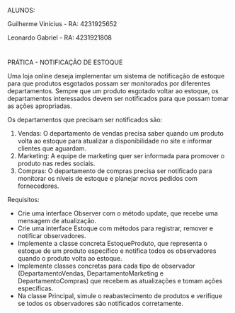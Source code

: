 ALUNOS:

Guilherme Vinícius - RA: 4231925652

Leonardo Gabriel - RA: 4231921808

#

PRÁTICA - NOTIFICAÇÃO DE ESTOQUE

Uma loja online deseja implementar um sistema de notificação de estoque para que produtos esgotados possam ser monitorados por diferentes departamentos. Sempre que um produto esgotado voltar ao estoque, os departamentos interessados devem ser notificados para que possam tomar as ações apropriadas.

Os departamentos que precisam ser notificados são:

1. Vendas: O departamento de vendas precisa saber quando um produto volta ao estoque para atualizar a disponibilidade no site e informar clientes que aguardam.
2. Marketing: A equipe de marketing quer ser informada para promover o produto nas redes sociais.
3. Compras: O departamento de compras precisa ser notificado para monitorar os níveis de estoque e planejar novos pedidos com fornecedores.

Requisitos:

- Crie uma interface Observer com o método update, que recebe uma mensagem de atualização.
- Crie uma interface Estoque com métodos para registrar, remover e notificar observadores.
- Implemente a classe concreta EstoqueProduto, que representa o estoque de um produto específico e notifica todos os observadores quando o produto volta ao estoque.
- Implemente classes concretas para cada tipo de observador (DepartamentoVendas, DepartamentoMarketing e DepartamentoCompras) que recebem as atualizações e tomam ações específicas.
- Na classe Principal, simule o reabastecimento de produtos e verifique se todos os observadores são notificados corretamente.
